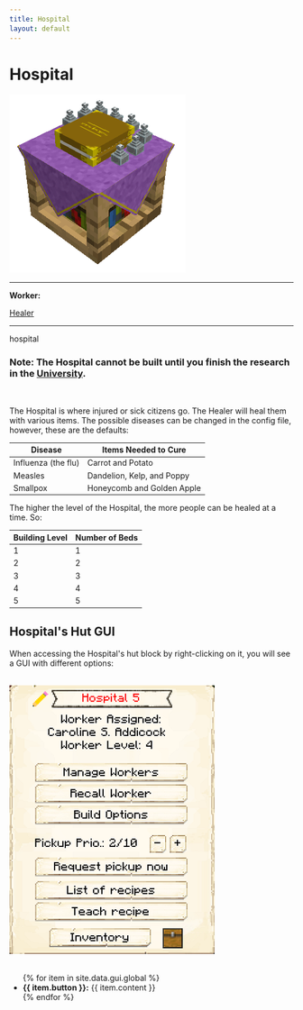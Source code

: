 ```yaml
---
title: Hospital
layout: default
---
```

# Hospital

<div class="infobox box text-center">
    <img src="../../assets/images/buildings/hospital.png" alt="Hospital" />
    <hr />
    <div class="row section-text text-left">
        <div class="col">
        <p><strong>Worker:</strong></p>
        </div>
        <div class="col">
        <p><a href="../workers/healer">Healer</a></p>
        </div>
    </div>
    <hr />
    <recipe>hospital</recipe>
</div>

### Note: The Hospital cannot be built until you finish the research in the [University](../../source/buildings/university).
<br>

The Hospital is where injured or sick citizens go. The Healer will heal them with various items. The possible diseases can be changed in the config file, however, these are the defaults:

| Disease | Items Needed to Cure |
| ------- | -------------------- |
| Influenza (the flu) | Carrot and Potato |
| Measles | Dandelion, Kelp, and Poppy |
| Smallpox | Honeycomb and Golden Apple |

The higher the level of the Hospital, the more people can be healed at a time. So:

| Building Level | Number of Beds |
| ----- | ----- |
| 1 | 1 |
| 2 | 2 |
| 3 | 3 |
| 4 | 4 |
| 5 | 5 |

## Hospital's Hut GUI

When accessing the Hospital's hut block by right-clicking on it, you will see a GUI with different options:

<br>
<div class="row">
  <div class="col-sm-12 col-md">
    <img src="../../assets/images/gui/hospitalgui.png" class="img-fluid mx-auto" alt="Hospital's GUI Page">
  </div>
  <div class="col-sm-12 col-md">
    <br>
    <ul>
      {% for item in site.data.gui.global %}
        <li><strong>{{ item.button }}:</strong> {{ item.content }}</li>
      {% endfor %}
    </ul>
  </div>
</div>
<br>
